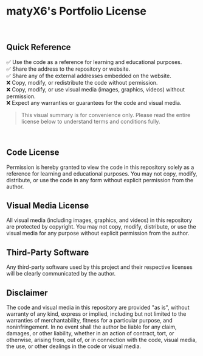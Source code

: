# matyX6's Portfolio License

<br>

## Quick Reference

✅ Use the code as a reference for learning and educational purposes. <br>
✅ Share the address to the repository or website. <br>
✅ Share any of the external addresses embedded on the website. <br>
❌ Copy, modify, or redistribute the code without permission. <br>
❌ Copy, modify, or use visual media (images, graphics, videos) without permission. <br>
❌ Expect any warranties or guarantees for the code and visual media.

> This visual summary is for convenience only. Please read the entire license below to understand terms and conditions fully.

<br>

## Code License

Permission is hereby granted to view the code in this repository solely as a reference for learning and educational purposes. You may not copy, modify, distribute, or use the code in any form without explicit permission from the author.

## Visual Media License

All visual media (including images, graphics, and videos) in this repository are protected by copyright. You may not copy, modify, distribute, or use the visual media for any purpose without explicit permission from the author.

## Third-Party Software

Any third-party software used by this project and their respective licenses will be clearly communicated by the author.

## Disclaimer

The code and visual media in this repository are provided "as is", without warranty of any kind, express or implied, including but not limited to the warranties of merchantability, fitness for a particular purpose, and noninfringement. In no event shall the author be liable for any claim, damages, or other liability, whether in an action of contract, tort, or otherwise, arising from, out of, or in connection with the code, visual media, the use, or other dealings in the code or visual media.
